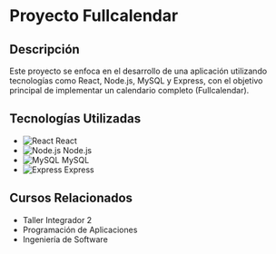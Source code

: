 # Proyecto Fullcalendar

## Descripción

Este proyecto se enfoca en el desarrollo de una aplicación utilizando tecnologías como React, Node.js, MySQL y Express, con el objetivo principal de implementar un calendario completo (Fullcalendar). 

## Tecnologías Utilizadas

- ![React](https://cdn.freebiesupply.com/logos/large/2x/react-1-logo-png-transparent.png) React
- ![Node.js](https://cdn.freebiesupply.com/logos/thumbs/2x/nodejs-1-logo.png) Node.js
- ![MySQL](https://1000marcas.net/wp-content/uploads/2020/11/MySQL-logo.png) MySQL
- ![Express](https://geekflare.com/wp-content/uploads/2023/01/expressjs.png) Express

## Cursos Relacionados

- Taller Integrador 2
- Programación de Aplicaciones
- Ingeniería de Software

